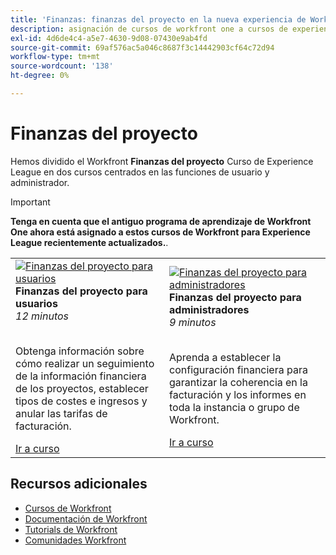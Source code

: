 ```yaml
---
title: 'Finanzas: finanzas del proyecto en la nueva experiencia de Workfront'
description: asignación de cursos de workfront one a cursos de experience league
exl-id: 4d6de4c4-a5e7-4630-9d08-07430e9ab4fd
source-git-commit: 69af576ac5a046c8687f3c14442903cf64c72d94
workflow-type: tm+mt
source-wordcount: '138'
ht-degree: 0%

---
```


# Finanzas del proyecto

Hemos dividido el Workfront **Finanzas del proyecto** Curso de Experience League en dos cursos centrados en las funciones de usuario y administrador.

>[!IMPORTANT]
>
>**Tenga en cuenta que el antiguo programa de aprendizaje de Workfront One ahora está asignado a estos cursos de Workfront para Experience League recientemente actualizados.**.

<table>
  <tr>
   <td>
      <a href="https://experienceleague.adobe.com/docs/courses/using/workfront-u-1-2023-1-finances.html">
      <img alt="Finanzas del proyecto para usuarios" src="https://cdn.experienceleague.adobe.com/thumb/project-finances-for-users.png"/>
      </a>
      <div>
         <strong>Finanzas del proyecto para usuarios</strong></a>         
         <br/><em>12 minutos</em>
      </div>
      <p>
        <br/>
         Obtenga información sobre cómo realizar un seguimiento de la información financiera de los proyectos, establecer tipos de costes e ingresos y anular las tarifas de facturación.
      </p>
      <a  rel="noreferrer" target="_blank" href="https://experienceleague.adobe.com/docs/courses/using/workfront-u-1-2023-1-finances.html" class="spectrum-Button spectrum-Button--primary spectrum-Button--sizeM">
      <span class="spectrum-Button-label has-no-wrap has-text-weight-bold">Ir a curso</span>
      </a>
   </td>
      <td>
      <a href="https://experienceleague.adobe.com/docs/courses/using/workfront-a-1-2023-1-finances.html">
      <img alt="Finanzas del proyecto para administradores" src="https://cdn.experienceleague.adobe.com/thumb/project-finances-for-administrators.png"/>
      </a>
      <div>
         <strong>Finanzas del proyecto para administradores</strong></a>         
         <br/><em>9 minutos</em>
      </div>
      <p>
        <br/>
         Aprenda a establecer la configuración financiera para garantizar la coherencia en la facturación y los informes en toda la instancia o grupo de Workfront.
      </p>
      <a  rel="noreferrer" target="_blank" href="https://experienceleague.adobe.com/docs/courses/using/workfront-a-1-2023-1-finances.html" class="spectrum-Button spectrum-Button--primary spectrum-Button--sizeM">
      <span class="spectrum-Button-label has-no-wrap has-text-weight-bold">Ir a curso</span>
      </a>
   </td>
  </tr>

</table>

## Recursos adicionales

* [Cursos de Workfront](https://experienceleague.adobe.com/?lang=en&amp;Solution=Workfront#courses)
* [Documentación de Workfront](https://experienceleague.adobe.com/docs/workfront.html)
* [Tutorials de Workfront](https://experienceleague.adobe.com/docs/workfront-learn/tutorials-workfront/home.html)
* [Comunidades Workfront](https://experienceleaguecommunities.adobe.com/t5/workfront/ct-p/workfront)



